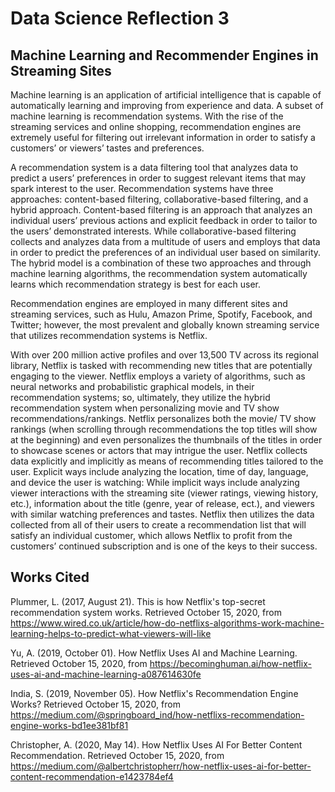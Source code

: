 # Data Science Reflection 3

## Machine Learning and Recommender Engines in Streaming Sites

Machine learning is an application of artificial intelligence that is capable of automatically learning and improving from experience and data. A subset of machine learning is recommendation systems. With the rise of the streaming services and online shopping, recommendation engines are extremely useful for filtering out irrelevant information in order to satisfy a customers’ or viewers’ tastes and preferences. 

A recommendation system is a data filtering tool that analyzes data to predict a users’ preferences in order to suggest relevant items that may spark interest to the user. Recommendation systems have three approaches: content-based filtering, collaborative-based filtering, and a hybrid approach. Content-based filtering is an approach that analyzes an individual users’ previous actions and explicit feedback in order to tailor to the users’ demonstrated interests. While collaborative-based filtering collects and analyzes data from a multitude of users and employs that data in order to predict the preferences of an individual user based on similarity. The hybrid model is a combination of these two approaches and through machine learning algorithms, the recommendation system automatically learns which recommendation strategy is best for each user.  

Recommendation engines are employed in many different sites and streaming services, such as Hulu, Amazon Prime, Spotify, Facebook, and Twitter; however, the most prevalent and globally known streaming service that utilizes recommendation systems is Netflix. 

With over 200 million active profiles and over 13,500 TV across its regional library, Netflix is tasked with recommending new titles that are potentially engaging to the viewer. Netflix employs a variety of algorithms, such as neural networks and probabilistic graphical models, in their recommendation systems; so, ultimately, they utilize the hybrid recommendation system when personalizing movie and TV show recommendations/rankings. Netflix personalizes both the movie/ TV show rankings (when scrolling through recommendations the top titles will show at the beginning) and even personalizes the thumbnails of the titles in order to showcase scenes or actors that may intrigue the user. Netflix collects data explicitly and implicitly as means of recommending titles tailored to the user. Explicit ways include analyzing the location, time of day, language, and device the user is watching: While implicit ways include analyzing viewer interactions with the streaming site (viewer ratings, viewing history, etc.), information about the title (genre, year of release, ect.), and viewers with similar watching preferences and tastes. Netflix then utilizes the data collected from all of their users to create a recommendation list that will satisfy an individual customer, which allows Netflix to profit from the customers’ continued subscription and is one of the keys to their success. 

## Works Cited

Plummer, L. (2017, August 21). This is how Netflix's top-secret recommendation system works. Retrieved October 15, 2020, from https://www.wired.co.uk/article/how-do-netflixs-algorithms-work-machine-learning-helps-to-predict-what-viewers-will-like

Yu, A. (2019, October 01). How Netflix Uses AI and Machine Learning. Retrieved October 15, 2020, from https://becominghuman.ai/how-netflix-uses-ai-and-machine-learning-a087614630fe

India, S. (2019, November 05). How Netflix's Recommendation Engine Works? Retrieved October 15, 2020, from https://medium.com/@springboard_ind/how-netflixs-recommendation-engine-works-bd1ee381bf81

Christopher, A. (2020, May 14). How Netflix Uses AI For Better Content Recommendation. Retrieved October 15, 2020, from https://medium.com/@albertchristopherr/how-netflix-uses-ai-for-better-content-recommendation-e1423784ef4

